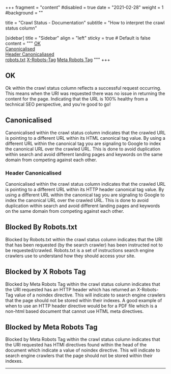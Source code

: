 +++
fragment = "content"
#disabled = true
date = "2021-02-28"
weight = 1
#background = ""

title = "Crawl Status - Documentation"
subtitle = "How to interpret the crawl status column"

[sidebar]
title = "Sidebar"
align = "left"
sticky = true # Default is false
content = """
[OK](#ok)  
[Canonicalised](#canonicalised)  
[Header Canonicaliased](#header-canonicalised)  
[robots.txt](#robotstxt)
[X-Robots-Tag](#blocked-by-x-robots-tag)
[Meta Robots Tag](#blocked-by-meta-robots-tag)
"""
+++

 
## OK
 
Ok within the crawl status column reflects a successful request occurring. This means when the URI was requested there was no issue in returning the content for the page. Indicating that the URL is 100% healthy from a technical SEO perspective, and you’re good to go!
 
## Canonicalised
 
Canonicalised within the crawl status column indicates that the crawled URL is pointing to a different URL within its HTML canonical tag value. By using a different URL within the canonical tag you are signaling to Google to index the canonical URL over the crawled URL. This is done to avoid duplication within search and avoid different landing pages and keywords on the same domain from competing against each other.

### Header Canonicalised

Canonicalised within the crawl status column indicates that the crawled URL is pointing to a different URL within its HTTP header canonical tag value. By using a different URL within the canonical tag you are signaling to Google to index the canonical URL over the crawled URL. This is done to avoid duplication within search and avoid different landing pages and keywords on the same domain from competing against each other.

## Blocked By Robots.txt

Blocked by Robots.txt within the crawl status column indicates that the URI that has been requested (by the search crawler) has been instructed not to be requested/crawled. Robots.txt is a set of instructions search engine crawlers use to understand how they should access your site. 

## Blocked by X Robots Tag


Blocked by Meta Robots Tag within the crawl status column indicates that the URI requested has an HTTP header which has returned an X-Robots-Tag  value of a noindex directive. This will indicate to search engine crawlers that the page should not be stored within their indexes. A good example of when to use an HTTP header directive would be for a PDF file which is a non-html based document that cannot use HTML meta directives. 


## Blocked by Meta Robots Tag

Blocked by Meta Robots Tag within the crawl status column indicates that the URI requested has HTMl directives found within the head of the document which indicate a value of noindex directive. This will indicate to search engine crawlers that the page should not be stored within their indexes. 

---